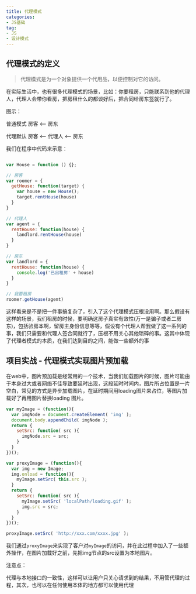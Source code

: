 ```yaml
---
title: 代理模式
categories:
- JS基础
tag:
- JS
- 设计模式
---
```


## 代理模式的定义

> 代理模式是为一个对象提供一个代用品，以便控制对它的访问。

在实际生活中，也有很多代理模式的场景，比如：你要租房，只能联系到他的代理人，代理人会带你看房，把房租什么的都谈好后，把合同给房东签就行了。

图示：

普通模式
房客  <-- 房东

代理默认
房客 <-- 代理人 <-- 房东

<!-- more -->
我们在程序中代码来示意：

```js

var House = function () {};

// 房客
var roomer = {
  getHouse: function(target) {
    var house = new House();
    target.rentHouse(house)
  }
}

// 代理人
var agent = {
  rentHouse: function(house) {
    landlord.rentHouse(house)
  }
} 

// 房东
var landlord = {
  rentHouse: function(house) {
    console.log('已出租房' + house)
  }
}

// 我要租房
roomer.getHouse(agent)
```

这样看来是不是把一件事搞复杂了，引入了这个代理模式压根没用啊。那么假设有这样的场景，我们租房的时候，要明确这房子真实有效性(万一是骗子或者二房东)，包括验房本啊，留房主身份信息等等，假设有个代理人帮我做了这一系列的事，我们只需要和代理人签合同就行了，压根不用关心其他琐碎的事。这其中体现了代理者模式的本质，在我们达到目的之间，能做一些额外的事

## 项目实战 - 代理模式实现图片预加载

在web中，图片预加载是经常用的一个技术，当我们加载图片的时候，图片可能由于本身过大或者网络不佳导致要延时出现，这段延时时间内，图片所占位置是一片空白，常见的方式是异步加载图片，在延时期间用loading图片来占位，等图片加载好了再用图片替换loading 图片。

```js
var myImage = (function(){
  var imgNode = document.createElement( 'img' );
  document.body.appendChild( imgNode );
  return {
    setSrc: function( src ){
      imgNode.src = src; 
    }
  }
})();

var proxyImage = (function(){
  var img = new Image;
  img.onload = function(){
    myImage.setSrc( this.src ); 
  }
  return {
    setSrc: function( src ){
      myImage.setSrc( 'localPath/loading.gif' );
      img.src = src; 
    }
  }
})();

proxyImage.setSrc( 'http://xxx.com/xxxx.jpg' );
```

我们通过`proxyImage`来实现了客户对`myImage`的访问，并在此过程中加入了一些额外操作，在图片加载好之前，先把img节点的src设置为本地图片。

注意点：

代理与本地接口的一致性，这样可以让用户只关心请求到的结果，不用管代理的过程，其次，也可以在任何使用本体的地方都可以使用代理